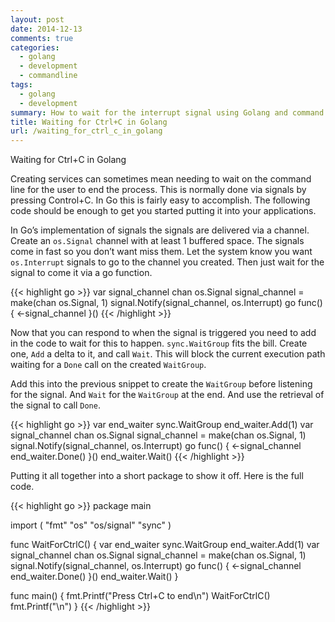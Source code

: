 ```yaml
---
layout: post
date: 2014-12-13
comments: true
categories:
  - golang
  - development
  - commandline
tags:
  - golang
  - development
summary: How to wait for the interrupt signal using Golang and command line programs
title: Waiting for Ctrl+C in Golang
url: /waiting_for_ctrl_c_in_golang
---
```


Waiting for Ctrl+C in Golang

Creating services can sometimes mean needing to wait on the command line for the user to end the process. This is normally done via signals by pressing Control+C. In Go this is fairly easy to accomplish. The following code should be enough to get you started putting it into your applications.

In Go’s implementation of signals the signals are delivered via a channel. Create an `os.Signal` channel with at least 1 buffered space. The signals come in fast so you don’t want miss them. Let the system know you want `os.Interrupt` signals to go to the channel you created. Then just wait for the signal to come it via a go function.

{{< highlight go >}}
var signal_channel chan os.Signal
signal_channel = make(chan os.Signal, 1)
signal.Notify(signal_channel, os.Interrupt)
go func() {
    <-signal_channel
}()
{{< /highlight >}}

Now that you can respond to when the signal is triggered you need to add in the code to wait for this to happen. `sync.WaitGroup` fits the bill. Create one, `Add` a delta to it, and call `Wait`. This will block the current execution path waiting for a `Done` call on the created `WaitGroup`.

Add this into the previous snippet to create the `WaitGroup` before listening for the signal. And `Wait` for the `WaitGroup` at the end.  And use the retrieval of the signal to call `Done`.

{{< highlight go >}}
var end_waiter sync.WaitGroup
end_waiter.Add(1)
var signal_channel chan os.Signal
signal_channel = make(chan os.Signal, 1)
signal.Notify(signal_channel, os.Interrupt)
go func() {
    <-signal_channel
    end_waiter.Done()
}()
end_waiter.Wait()
{{< /highlight >}}

Putting it all together into a short package to show it off.  Here is the full code.

{{< highlight go >}}
package main

import (
    "fmt"
    "os"
    "os/signal"
    "sync"
)

func WaitForCtrlC() {
    var end_waiter sync.WaitGroup
    end_waiter.Add(1)
    var signal_channel chan os.Signal
    signal_channel = make(chan os.Signal, 1)
    signal.Notify(signal_channel, os.Interrupt)
    go func() {
        <-signal_channel
        end_waiter.Done()
    }()
    end_waiter.Wait()
}

func main() {
    fmt.Printf("Press Ctrl+C to end\n")
    WaitForCtrlC()
    fmt.Printf("\n")
}
{{< /highlight >}}

